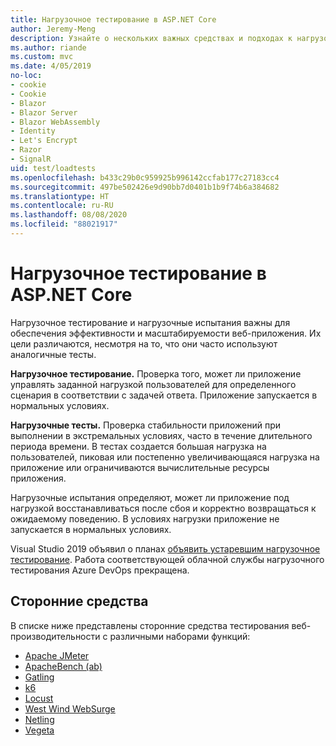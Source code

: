```yaml
---
title: Нагрузочное тестирование в ASP.NET Core
author: Jeremy-Meng
description: Узнайте о нескольких важных средствах и подходах к нагрузочному тестированию приложений ASP.NET Core.
ms.author: riande
ms.custom: mvc
ms.date: 4/05/2019
no-loc:
- cookie
- Cookie
- Blazor
- Blazor Server
- Blazor WebAssembly
- Identity
- Let's Encrypt
- Razor
- SignalR
uid: test/loadtests
ms.openlocfilehash: b433c29b0c959925b996142ccfab177c27183cc4
ms.sourcegitcommit: 497be502426e9d90bb7d0401b1b9f74b6a384682
ms.translationtype: HT
ms.contentlocale: ru-RU
ms.lasthandoff: 08/08/2020
ms.locfileid: "88021917"
---
```

# <a name="aspnet-core-loadstress-testing"></a>Нагрузочное тестирование в ASP.NET Core

Нагрузочное тестирование и нагрузочные испытания важны для обеспечения эффективности и масштабируемости веб-приложения. Их цели различаются, несмотря на то, что они часто используют аналогичные тесты.

**Нагрузочное тестирование.** Проверка того, может ли приложение управлять заданной нагрузкой пользователей для определенного сценария в соответствии с задачей ответа. Приложение запускается в нормальных условиях.

**Нагрузочные тесты.** Проверка стабильности приложений при выполнении в экстремальных условиях, часто в течение длительного периода времени. В тестах создается большая нагрузка на пользователей, пиковая или постепенно увеличивающаяся нагрузка на приложение или ограничиваются вычислительные ресурсы приложения.

Нагрузочные испытания определяют, может ли приложение под нагрузкой восстанавливаться после сбоя и корректно возвращаться к ожидаемому поведению. В условиях нагрузки приложение не запускается в нормальных условиях.

Visual Studio 2019 объявил о планах [объявить устаревшим нагрузочное тестирование](https://devblogs.microsoft.com/devops/cloud-based-load-testing-service-eol/). Работа соответствующей облачной службы нагрузочного тестирования Azure DevOps прекращена.

## <a name="third-party-tools"></a>Сторонние средства

В списке ниже представлены сторонние средства тестирования веб-производительности с различными наборами функций:

* [Apache JMeter](https://jmeter.apache.org/)
* [ApacheBench (ab)](https://httpd.apache.org/docs/2.4/programs/ab.html)
* [Gatling](https://gatling.io/)
* [k6](https://k6.io)
* [Locust](https://locust.io/)
* [West Wind WebSurge](https://websurge.west-wind.com/)
* [Netling](https://github.com/hallatore/Netling)
* [Vegeta](https://github.com/tsenart/vegeta)